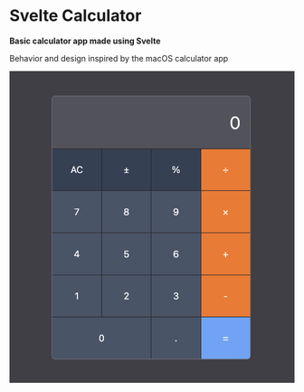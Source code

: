 # Svelte Calculator

**Basic calculator app made using Svelte**

Behavior and design inspired by the macOS calculator app

![Calculator Interface](images/calculator.png)
